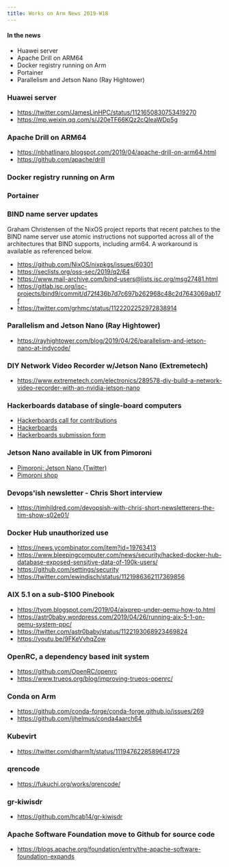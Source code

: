```yaml
---
title: Works on Arm News 2019-W18
---
```


#### In the news

* Huawei server
* Apache Drill on ARM64
* Docker registry running on Arm
* Portainer
* Parallelism and Jetson Nano (Ray Hightower)

### Huawei server

* <https://twitter.com/JamesLinHPC/status/1121650830753419270>
* <https://mp.weixin.qq.com/s/J20eTF66KQz2cQIeaWDp5g>

### Apache Drill on ARM64

* <https://nbhatlinaro.blogspot.com/2019/04/apache-drill-on-arm64.html>
* <https://github.com/apache/drill>

### Docker registry running on Arm

### Portainer

### BIND name server updates

Graham Christensen of the NixOS project reports that recent patches to
the BIND name server use atomic instructions not supported across
all of the architectures that BIND supports, including arm64. A
workaround is available as referenced below.

* <https://github.com/NixOS/nixpkgs/issues/60301>
* <https://seclists.org/oss-sec/2019/q2/64>
* <https://www.mail-archive.com/bind-users@lists.isc.org/msg27481.html>
* <https://gitlab.isc.org/isc-projects/bind9/commit/d72f436b7d7c697b262968c48c2d7643069ab17f>
* <https://twitter.com/grhmc/status/1122202252972838914>

### Parallelism and Jetson Nano (Ray Hightower)

* <https://rayhightower.com/blog/2019/04/26/parallelism-and-jetson-nano-at-indycode/>

### DIY Network Video Recorder w/Jetson Nano (Extremetech)

* <https://www.extremetech.com/electronics/289578-diy-build-a-network-video-recorder-with-an-nvidia-jetson-nano>

### Hackerboards database of single-board computers

* [Hackerboards call for contributions](https://twitter.com/HackerBoards/status/1121572640685056000)
* [Hackerboards](https://www.hackerboards.com/home.php)
* [Hackerboards submission form](https://www.hackerboards.com/submit/form.php?anon=1)

### Jetson Nano available in UK from Pimoroni

* [Pimoroni: Jetson Nano (Twitter)](https://twitter.com/pimoroni/status/1121823063027396609)
* [Pimoroni shop](https://shop.pimoroni.com/products/nvidia-jetson-nano-developer-kit)

### Devops'ish newsletter - Chris Short interview

* <https://timhildred.com/devopsish-with-chris-short-newsletterers-the-tim-show-s02e01/>

### Docker Hub unauthorized use

* <https://news.ycombinator.com/item?id=19763413>
* <https://www.bleepingcomputer.com/news/security/hacked-docker-hub-database-exposed-sensitive-data-of-190k-users/>
* <https://github.com/settings/security>
* <https://twitter.com/ewindisch/status/1121986362117369856>

### AIX 5.1 on a sub-$100 Pinebook

* <https://tyom.blogspot.com/2019/04/aixprep-under-qemu-how-to.html>
* <https://astr0baby.wordpress.com/2019/04/26/running-aix-5-1-on-qemu-system-ppc/>
* <https://twitter.com/astr0baby/status/1122193068923469824>
* <https://youtu.be/9FKeVvhqZow>

### OpenRC, a dependency based init system

* <https://github.com/OpenRC/openrc>
* <https://www.trueos.org/blog/improving-trueos-openrc/>

### Conda on Arm

* <https://github.com/conda-forge/conda-forge.github.io/issues/269>
* <https://github.com/jjhelmus/conda4aarch64>

### Kubevirt

* <https://twitter.com/dharm1t/status/1119476228589641729>

### qrencode

* <https://fukuchi.org/works/qrencode/>

### gr-kiwisdr

* <https://github.com/hcab14/gr-kiwisdr>

### Apache Software Foundation move to Github for source code

* <https://blogs.apache.org/foundation/entry/the-apache-software-foundation-expands>